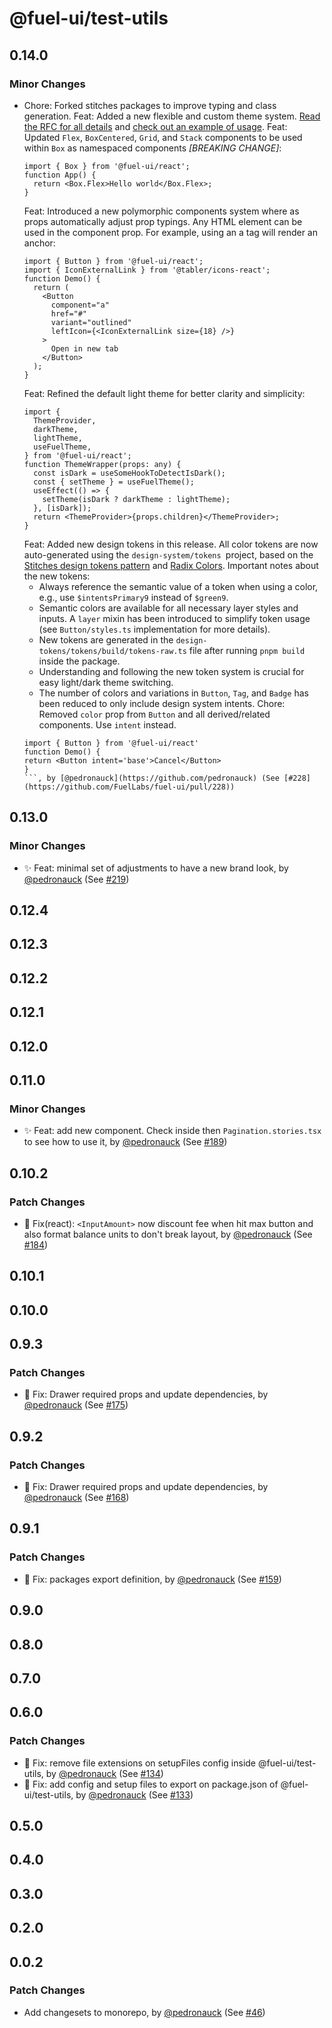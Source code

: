 # @fuel-ui/test-utils

## 0.14.0

### Minor Changes

- Chore: Forked stitches packages to improve typing and class generation.
  Feat: Added a new flexible and custom theme system. [Read the RFC for all details](https://github.com/FuelLabs/fuel-ui/issues/224) and [check out an example of usage](https://github.com/FuelLabs/fuel-ui/tree/feat/theme-system/examples/custom-theme).
  Feat: Updated `Flex`, `BoxCentered`, `Grid`, and `Stack` components to be used within `Box` as namespaced components _[BREAKING CHANGE]_:
  ```tsx
  import { Box } from '@fuel-ui/react';
  function App() {
    return <Box.Flex>Hello world</Box.Flex>;
  }
  ```
  Feat: Introduced a new polymorphic components system where as props automatically adjust prop typings. Any HTML element can be used in the component prop. For example, using an a tag will render an anchor:
  ```tsx
  import { Button } from '@fuel-ui/react';
  import { IconExternalLink } from '@tabler/icons-react';
  function Demo() {
    return (
      <Button
        component="a"
        href="#"
        variant="outlined"
        leftIcon={<IconExternalLink size={18} />}
      >
        Open in new tab
      </Button>
    );
  }
  ```
  Feat: Refined the default light theme for better clarity and simplicity:
  ```tsx
  import {
    ThemeProvider,
    darkTheme,
    lightTheme,
    useFuelTheme,
  } from '@fuel-ui/react';
  function ThemeWrapper(props: any) {
    const isDark = useSomeHookToDetectIsDark();
    const { setTheme } = useFuelTheme();
    useEffect(() => {
      setTheme(isDark ? darkTheme : lightTheme);
    }, [isDark]);
    return <ThemeProvider>{props.children}</ThemeProvider>;
  }
  ```
  Feat: Added new design tokens in this release. All color tokens are now auto-generated using the `design-system/tokens `project, based on the [Stitches design tokens pattern](https://stitches.dev/docs/tokens) and [Radix Colors](https://www.radix-ui.com/colors). Important notes about the new tokens:
  - Always reference the semantic value of a token when using a color, e.g., use `$intentsPrimary9` instead of `$green9`.
  - Semantic colors are available for all necessary layer styles and inputs. A `layer` mixin has been introduced to simplify token usage (see `Button/styles.ts` implementation for more details).
  - New tokens are generated in the `design-tokens/tokens/build/tokens-raw.ts` file after running `pnpm build` inside the package.
  - Understanding and following the new token system is crucial for easy light/dark theme switching.
  - The number of colors and variations in `Button`, `Tag`, and `Badge` has been reduced to only include design system intents.
    Chore: Removed `color` prop from `Button` and all derived/related components. Use `intent` instead.
  ````tsx
  import { Button } from '@fuel-ui/react'
  function Demo() {
  return <Button intent='base'>Cancel</Button>
  }
  ```, by [@pedronauck](https://github.com/pedronauck) (See [#228](https://github.com/FuelLabs/fuel-ui/pull/228))
  ````

## 0.13.0

### Minor Changes

- ✨ Feat: minimal set of adjustments to have a new brand look, by [@pedronauck](https://github.com/pedronauck) (See [#219](https://github.com/FuelLabs/fuel-ui/pull/219))

## 0.12.4

## 0.12.3

## 0.12.2

## 0.12.1

## 0.12.0

## 0.11.0

### Minor Changes

- ✨ Feat: add new <Pagination> component. Check inside then `Pagination.stories.tsx` to see how to use it, by [@pedronauck](https://github.com/pedronauck) (See [#189](https://github.com/FuelLabs/fuel-ui/pull/189))

## 0.10.2

### Patch Changes

- 🐞 Fix(react): `<InputAmount>` now discount fee when hit max button and also format balance units to don't break layout, by [@pedronauck](https://github.com/pedronauck) (See [#184](https://github.com/FuelLabs/fuel-ui/pull/184))

## 0.10.1

## 0.10.0

## 0.9.3

### Patch Changes

- 🐞 Fix: Drawer required props and update dependencies, by [@pedronauck](https://github.com/pedronauck) (See [#175](https://github.com/FuelLabs/fuel-ui/pull/175))

## 0.9.2

### Patch Changes

- 🐞 Fix: Drawer required props and update dependencies, by [@pedronauck](https://github.com/pedronauck) (See [#168](https://github.com/FuelLabs/fuel-ui/pull/168))

## 0.9.1

### Patch Changes

- 🐞 Fix: packages export definition, by [@pedronauck](https://github.com/pedronauck) (See [#159](https://github.com/FuelLabs/fuel-ui/pull/159))

## 0.9.0

## 0.8.0

## 0.7.0

## 0.6.0

### Patch Changes

- 🐞 Fix: remove file extensions on setupFiles config inside @fuel-ui/test-utils, by [@pedronauck](https://github.com/pedronauck) (See [#134](https://github.com/FuelLabs/fuel-ui/pull/134))
- 🐞 Fix: add config and setup files to export on package.json of @fuel-ui/test-utils, by [@pedronauck](https://github.com/pedronauck) (See [#133](https://github.com/FuelLabs/fuel-ui/pull/133))

## 0.5.0

## 0.4.0

## 0.3.0

## 0.2.0

## 0.0.2

### Patch Changes

- Add changesets to monorepo, by [@pedronauck](https://github.com/pedronauck) (See [#46](https://github.com/FuelLabs/fuel-ui/pull/46))

